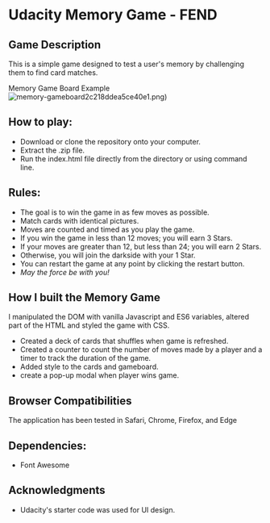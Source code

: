 # Udacity Memory Game - FEND #

## Game Description

This is a simple game designed to test a user's memory by challenging them to find card matches. 

Memory Game Board Example <img src="http://picoolio.net/images/2018/05/29/memory-gameboard2c218ddea5ce40e1.png" alt="memory-gameboard2c218ddea5ce40e1.png" border="0" />)

## How to play:

* Download or clone the repository onto your computer.
* Extract the .zip file.
* Run the index.html file directly from the directory or using command line.

## Rules:

* The goal is to win the game in as few moves as possible.
 * Match cards with identical pictures.
 * Moves are counted and timed as you play the game.
 * If you win the game in less than 12 moves; you will earn 3 Stars.
 * If your moves are greater than 12, but less than 24; you will earn 2 Stars.
 * Otherwise, you will join the darkside with your 1 Star.
 * You can restart the game at any point by clicking the restart button.
 * _May the force be with you!_ 

## How I built the Memory Game

I manipulated the DOM with vanilla Javascript and ES6 variables, altered part of the HTML and styled the game with CSS. 

* Created a deck of cards that shuffles when game is refreshed.
* Created a counter to count the number of moves made by a player and a timer to track the duration of the game.
* Added style to the cards and gameboard.
* create a pop-up modal when player wins game.

## Browser Compatibilities

The application has been tested in Safari, Chrome, Firefox, and Edge


## Dependencies:

* Font Awesome

## Acknowledgments

* Udacity's starter code was used for UI design.
